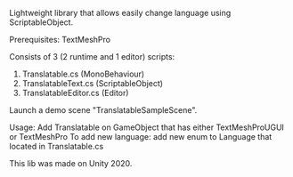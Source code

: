 Lightweight library that allows easily change language using ScriptableObject.

Prerequisites: TextMeshPro

Consists of 3 (2 runtime and 1 editor) scripts:
1) Translatable.cs       (MonoBehaviour)
2) TranslatableText.cs   (ScriptableObject)
3) TranslatableEditor.cs (Editor)

Launch a demo scene "TranslatableSampleScene".

Usage:
Add Translatable on GameObject that has either TextMeshProUGUI or TextMeshPro 
To add new language: add new enum to Language that located in Translatable.cs

This lib was made on Unity 2020.